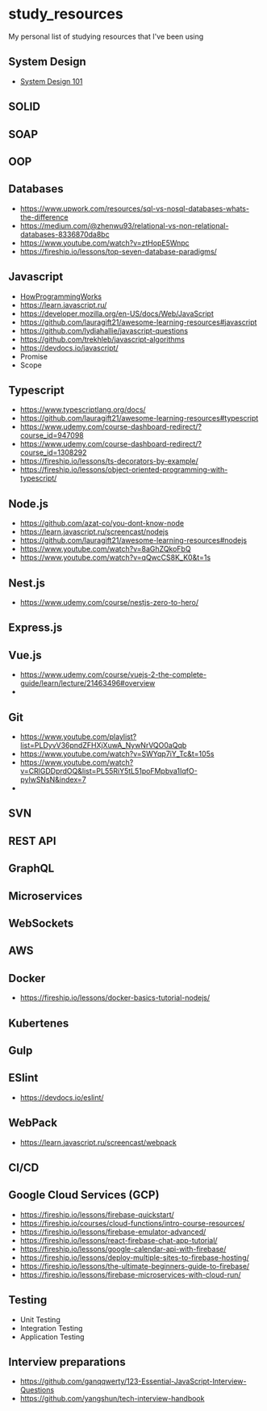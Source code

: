 # study_resources
My personal list of studying resources that I've been using


## System Design
- [System Design 101](https://www.youtube.com/watch?v=Y-Gl4HEyeUQ&list=PLkZYeFmDuaN37TGlJ79pWOEIt-XcFa8Ev)
## SOLID
## SOAP
## OOP
## Databases
- https://www.upwork.com/resources/sql-vs-nosql-databases-whats-the-difference
- https://medium.com/@zhenwu93/relational-vs-non-relational-databases-8336870da8bc
- https://www.youtube.com/watch?v=ztHopE5Wnpc
- https://fireship.io/lessons/top-seven-database-paradigms/

## Javascript
- [HowProgrammingWorks](https://github.com/HowProgrammingWorks/Index)
- https://learn.javascript.ru/
- https://developer.mozilla.org/en-US/docs/Web/JavaScript
- https://github.com/lauragift21/awesome-learning-resources#javascript
- https://github.com/lydiahallie/javascript-questions
- https://github.com/trekhleb/javascript-algorithms
- https://devdocs.io/javascript/
- Promise
- Scope
## Typescript
- https://www.typescriptlang.org/docs/
- https://github.com/lauragift21/awesome-learning-resources#typescript
- https://www.udemy.com/course-dashboard-redirect/?course_id=947098
- https://www.udemy.com/course-dashboard-redirect/?course_id=1308292
- https://fireship.io/lessons/ts-decorators-by-example/
- https://fireship.io/lessons/object-oriented-programming-with-typescript/
## Node.js
- https://github.com/azat-co/you-dont-know-node
- https://learn.javascript.ru/screencast/nodejs
- https://github.com/lauragift21/awesome-learning-resources#nodejs
- https://www.youtube.com/watch?v=8aGhZQkoFbQ
- https://www.youtube.com/watch?v=qQwcCS8K_K0&t=1s
## Nest.js
- https://www.udemy.com/course/nestjs-zero-to-hero/
## Express.js


## Vue.js
- https://www.udemy.com/course/vuejs-2-the-complete-guide/learn/lecture/21463496#overview
- 
## Git 
- https://www.youtube.com/playlist?list=PLDyvV36pndZFHXjXuwA_NywNrVQO0aQqb
- https://www.youtube.com/watch?v=SWYqp7iY_Tc&t=105s
- https://www.youtube.com/watch?v=CRlGDDprdOQ&list=PL55RiY5tL51poFMpbva1IqfO-pylwSNsN&index=7
- 
## SVN
## REST API
## GraphQL
## Microservices
## WebSockets
## AWS
## Docker
- https://fireship.io/lessons/docker-basics-tutorial-nodejs/
## Kubertenes
## Gulp 
## ESlint
- https://devdocs.io/eslint/
## WebPack
- https://learn.javascript.ru/screencast/webpack

## CI/CD
## Google Cloud Services (GCP)
- https://fireship.io/lessons/firebase-quickstart/
- https://fireship.io/courses/cloud-functions/intro-course-resources/
- https://fireship.io/lessons/firebase-emulator-advanced/
- https://fireship.io/lessons/react-firebase-chat-app-tutorial/
- https://fireship.io/lessons/google-calendar-api-with-firebase/
- https://fireship.io/lessons/deploy-multiple-sites-to-firebase-hosting/
- https://fireship.io/lessons/the-ultimate-beginners-guide-to-firebase/
- https://fireship.io/lessons/firebase-microservices-with-cloud-run/
## Testing
- Unit Testing
- Integration Testing
- Application Testing
## Interview preparations 
- https://github.com/ganqqwerty/123-Essential-JavaScript-Interview-Questions
- https://github.com/yangshun/tech-interview-handbook
